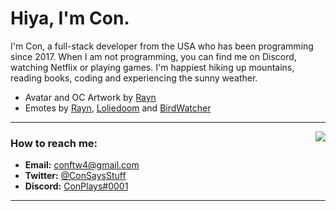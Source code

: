 # Hiya, I'm Con. <img src="https://komarev.com/ghpvc/?username=ConCodesStuff" alt="" />


I'm Con, a full-stack developer from the USA who has been programming since 2017. When I am not programming, you can find me on Discord, watching Netflix or playing games. I'm happiest hiking up mountains, reading books, coding and experiencing the sunny weather.

- Avatar and OC Artwork by [Rayn](https://discord.com/users/473746775077945355)
- Emotes by [Rayn](https://discord.com/users/473746775077945355), [Loliedoom](https://discord.com/users/305547653599461378) and [BirdWatcher](https://discord.com/users/514636836845649942)


---
<a href="https://discord.com/users/576665068763086848">
  <img src="https://lanyard-profile-readme.vercel.app/api/576665068763086848?hideTimestamp=true&idleMessage=Just%20chillin%27%20at%20the%20moment..." align="right" />
</a>

### How to reach me:
- **Email:** conftw4@gmail.com
- **Twitter:** [@ConSaysStuff](https://twitter.com/ConSaysStuff)
- **Discord:** [ConPlays#0001](https://discord.com/users/576665068763086848)

---
